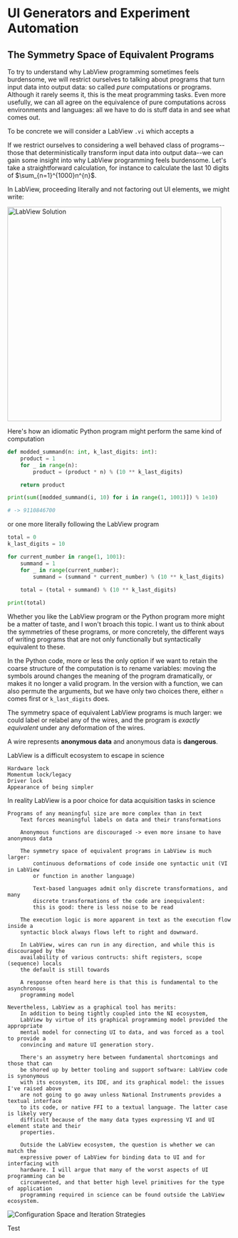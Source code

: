 # UI Generators and Experiment Automation


## The Symmetry Space of Equivalent Programs

To try to understand why LabView programming sometimes feels burdensome,
we will restrict ourselves to talking about programs that turn input data
into output data: so called *pure* computations or programs. Although it rarely
seems it, this is the meat programming tasks. Even more usefully, we can all
agree on the equivalence of pure computations across environments and languages:
all we have to do is stuff data in and see what comes out.

To be concrete we will consider a LabView `.vi` which accepts a 

If we restrict ourselves to considering a well behaved class of programs-- 
those that deterministically transform input data into output data--we can gain
some insight into why LabView programming feels burdensome. Let's take a straightforward 
calculation, for instance to calculate the last 10 digits of $\sum_{n=1}^{1000}n^{n}$.

In LabView, proceeding literally and not factoring out UI elements, we might write:

<img alt="LabView Solution" width="480px" src="/diagram/sum-example-labview.png" />

Here's how an idiomatic Python program might perform the same kind of computation

```python
def modded_summand(n: int, k_last_digits: int):
    product = 1
    for _ in range(n):
        product = (product * n) % (10 ** k_last_digits)

    return product

print(sum([modded_summand(i, 10) for i in range(1, 1001)]) % 1e10)

# -> 9110846700
``` 

or one more literally following the LabView program

```python
total = 0
k_last_digits = 10

for current_number in range(1, 1001):
    summand = 1
    for _ in range(current_number):
        summand = (summand * current_number) % (10 ** k_last_digits)
    
    total = (total + summand) % (10 ** k_last_digits)

print(total)
```

Whether you like the LabView program or the Python program more 
might be a matter of taste, and I won't broach this topic. I want us
to think about the symmetries of these programs, or more concretely, 
the different ways of writing programs that are not only functionally 
but syntactically equivalent to these.

In the Python code, more or less the only option if we want to retain 
the coarse structure of the computation is to rename variables: moving the
symbols around changes the meaning of the program dramatically, or
makes it no longer a valid program. In the version with a function,
we can also permute the arguments, but we have only two choices there,
either `n` comes first or `k_last_digits` does.

The symmetry space of equivalent LabView programs is much larger: we could 
label or relabel any of the wires, and the program is *exactly equivalent*
under any deformation of the wires.   

A wire represents **anonymous data** and anonymous data is **dangerous**.

LabView is a difficult ecosystem to escape in science

    Hardware lock
    Momentum lock/legacy
    Driver lock
    Appearance of being simpler
    
In reality LabView is a poor choice for data acquisition tasks in science

    Programs of any meaningful size are more complex than in text
        Text forces meaningful labels on data and their transformations
        
        Anonymous functions are discouraged -> even more insane to have anonymous data
        
        The symmetry space of equivalent programs in LabView is much larger:
            continuous deformations of code inside one syntactic unit (VI in LabView
            or function in another language)
            
            Text-based languages admit only discrete transformations, and many
            discrete transformations of the code are inequivalent: 
            this is good: there is less noise to be read
            
        The execution logic is more apparent in text as the execution flow inside a 
        syntactic block always flows left to right and downward.
        
        In LabView, wires can run in any direction, and while this is discouraged by the
        availability of various contructs: shift registers, scope (sequence) locals
        the default is still towards 
        
        A response often heard here is that this is fundamental to the asynchronous 
        programming model
        
    Nevertheless, LabView as a graphical tool has merits:
        In addition to being tightly coupled into the NI ecosystem,
        LabView by virtue of its graphical programming model provided the appropriate
        mental model for connecting UI to data, and was forced as a tool to provide a 
        convincing and mature UI generation story.
        
        There's an assymetry here between fundamental shortcomings and those that can
        be shored up by better tooling and support software: LabView code is synonymous 
        with its ecosystem, its IDE, and its graphical model: the issues I've raised above
        are not going to go away unless National Instruments provides a textual interface
        to its code, or native FFI to a textual language. The latter case is likely very
        difficult because of the many data types expressing VI and UI element state and their
        properties.
        
        Outside the LabView ecosystem, the question is whether we can match the 
        expressive power of LabView for binding data to UI and for interfacing with 
        hardware. I will argue that many of the worst aspects of UI programming can be 
        circumvented, and that better high level primitives for the type of application
        programming required in science can be found outside the LabView ecosystem. 
            

![Configuration Space and Iteration Strategies](/diagram/Configuration-Space-Diagram-v2020-1-12.svg)

Test
